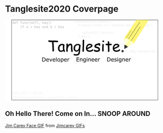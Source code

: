 # Tanglesite2020 Coverpage

![Image of Yaktocat](./githubCover.png)

## Oh Hello There! Come on In... SNOOP AROUND

<div class="tenor-gif-embed" data-postid="5955966" data-share-method="host" data-width="100%" data-aspect-ratio="1.3388429752066116"><a href="https://tenor.com/view/jim-carey-face-lol-gif-5955966">Jim Carey Face GIF</a> from <a href="https://tenor.com/search/jimcarey-gifs">Jimcarey GIFs</a></div><script type="text/javascript" async src="https://tenor.com/embed.js"></script>
